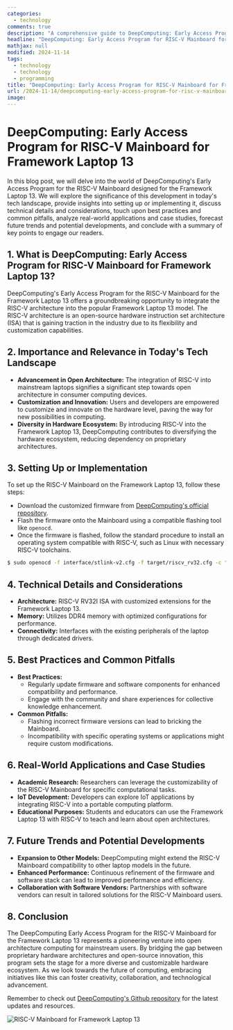 ```yaml
---
categories:
  - technology
comments: true
description: "A comprehensive guide to DeepComputing: Early Access Program for RISC-V Mainboard for Framework Laptop 13"
headline: "DeepComputing: Early Access Program for RISC-V Mainboard for Framework Laptop 13: Everything You Need to Know"
mathjax: null
modified: 2024-11-14
tags:
  - technology
  - technology
  - programming
title: "DeepComputing: Early Access Program for RISC-V Mainboard for Framework Laptop 13: A Deep Dive"
url: /2024-11-14/deepcomputing-early-access-program-for-risc-v-mainboard-for-framework-laptop-13/
image: 
---
```


# DeepComputing: Early Access Program for RISC-V Mainboard for Framework Laptop 13

In this blog post, we will delve into the world of DeepComputing's Early Access Program for the RISC-V Mainboard designed for the Framework Laptop 13. We will explore the significance of this development in today's tech landscape, provide insights into setting up or implementing it, discuss technical details and considerations, touch upon best practices and common pitfalls, analyze real-world applications and case studies, forecast future trends and potential developments, and conclude with a summary of key points to engage our readers.

## 1. What is DeepComputing: Early Access Program for RISC-V Mainboard for Framework Laptop 13?

DeepComputing's Early Access Program for the RISC-V Mainboard for the Framework Laptop 13 offers a groundbreaking opportunity to integrate the RISC-V architecture into the popular Framework Laptop 13 model. The RISC-V architecture is an open-source hardware instruction set architecture (ISA) that is gaining traction in the industry due to its flexibility and customization capabilities.

## 2. Importance and Relevance in Today's Tech Landscape

- **Advancement in Open Architecture:** The integration of RISC-V into mainstream laptops signifies a significant step towards open architecture in consumer computing devices.
- **Customization and Innovation:** Users and developers are empowered to customize and innovate on the hardware level, paving the way for new possibilities in computing.
- **Diversity in Hardware Ecosystem:** By introducing RISC-V into the Framework Laptop 13, DeepComputing contributes to diversifying the hardware ecosystem, reducing dependency on proprietary architectures.

## 3. Setting Up or Implementation

To set up the RISC-V Mainboard on the Framework Laptop 13, follow these steps:

- Download the customized firmware from [DeepComputing's official repository](https://github.com/deepcomputing/framework-riscv).
- Flash the firmware onto the Mainboard using a compatible flashing tool like `openocd`.
- Once the firmware is flashed, follow the standard procedure to install an operating system compatible with RISC-V, such as Linux with necessary RISC-V toolchains.

```bash
$ sudo openocd -f interface/stlink-v2.cfg -f target/riscv_rv32.cfg -c "init; reset; halt; flash write_image erase fw.elf 0x204000"
```

## 4. Technical Details and Considerations

- **Architecture:** RISC-V RV32I ISA with customized extensions for the Framework Laptop 13.
- **Memory:** Utilizes DDR4 memory with optimized configurations for performance.
- **Connectivity:** Interfaces with the existing peripherals of the laptop through dedicated drivers.

## 5. Best Practices and Common Pitfalls

- **Best Practices:**
    - Regularly update firmware and software components for enhanced compatibility and performance.
    - Engage with the community and share experiences for collective knowledge enhancement.
- **Common Pitfalls:**
    - Flashing incorrect firmware versions can lead to bricking the Mainboard.
    - Incompatibility with specific operating systems or applications might require custom modifications.

## 6. Real-World Applications and Case Studies

- **Academic Research:** Researchers can leverage the customizability of the RISC-V Mainboard for specific computational tasks.
- **IoT Development:** Developers can explore IoT applications by integrating RISC-V into a portable computing platform.
- **Educational Purposes:** Students and educators can use the Framework Laptop 13 with RISC-V to teach and learn about open architectures.

## 7. Future Trends and Potential Developments

- **Expansion to Other Models:** DeepComputing might extend the RISC-V Mainboard compatibility to other laptop models in the future.
- **Enhanced Performance:** Continuous refinement of the firmware and software stack can lead to improved performance and efficiency.
- **Collaboration with Software Vendors:** Partnerships with software vendors can result in tailored solutions for the RISC-V Mainboard users.

## 8. Conclusion

The DeepComputing Early Access Program for the RISC-V Mainboard for the Framework Laptop 13 represents a pioneering venture into open architecture computing for mainstream users. By bridging the gap between proprietary hardware architectures and open-source innovation, this program sets the stage for a more diverse and customizable hardware ecosystem. As we look towards the future of computing, embracing initiatives like this can foster creativity, collaboration, and technological advancement.

Remember to check out [DeepComputing's Github repository](https://github.com/deepcomputing/framework-riscv) for the latest updates and resources.

![RISC-V Mainboard for Framework Laptop 13](risc_v_mainboard_image.jpg)

